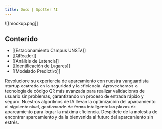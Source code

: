 ```yaml
---
title: Docs | Spotter AI
---
```

![[mockup.png]]

## Contenido

- [[Estacionamiento Campus UNSTA]]
- [[QReader]]
- [[Análisis de Latencia]]
- [[Identificación de Lugares]]
- [[Modelado Predictivo]]

Revolucione su experiencia de aparcamiento con nuestra vanguardista startup centrada en la seguridad y la eficiencia. Aprovechamos la tecnología de código QR más avanzada para realizar validaciones de usuario sin problemas, garantizando un proceso de entrada rápido y seguro. Nuestros algoritmos de IA llevan la optimización del aparcamiento al siguiente nivel, gestionando de forma inteligente las plazas de aparcamiento para lograr la máxima eficiencia. Despídete de la molestia de encontrar aparcamiento y da la bienvenida al futuro del aparcamiento sin estrés.